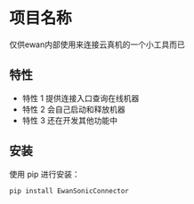 # 项目名称

仅供ewan内部使用来连接云真机的一个小工具而已

## 特性

- 特性 1 提供连接入口查询在线机器
- 特性 2 会自己启动和释放机器
- 特性 3 还在开发其他功能中

## 安装

使用 pip 进行安装：

```bash
pip install EwanSonicConnector
